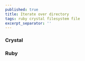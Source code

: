 ```yaml
---
published: true
title: Iterate over directory
tags: ruby crystal filesystem file
excerpt_separator: ''
---
```

### Crystal



### Ruby
